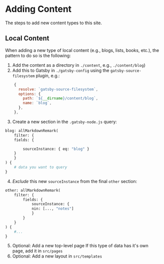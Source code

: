 # Adding Content

The steps to add new content types to this site.

## Local Content

When adding a new type of local content (e.g., blogs, lists, books, etc.), the pattern to do so is the following:

1. Add the content as a directory in `./content`, e.g., `./content/blog`)
1. Add this to Gatsby in `./gatsby-config` using the `gatsby-source-filesystem` plugin, e.g.:

```js
    {
      resolve: `gatsby-source-filesystem`,
      options: {
        path: `${__dirname}/content/blog`,
        name: `blog`,
      },
    },
```

3. Create a new section in the `.gatsby-node.js` query:

```graphql
blog: allMarkdownRemark(
    filter: {
    fields: {

        sourceInstance: { eq: "blog" }
    }
    }
) {
    # data you want to query
}
```
4. _Exclude_ this new `sourceInstance` from the final `other` section:
```graphql
other: allMarkdownRemark(
    filter: {
        fields: {
            sourceInstance: {
            nin: [..., "notes"]
            }
        }
    }
) {
    #...
}
```
5. Optional: Add a new top-level page
    If this type of data has it's own page, add it in `src/pages`
6. Optional: Add a new layout in `src/templates`
